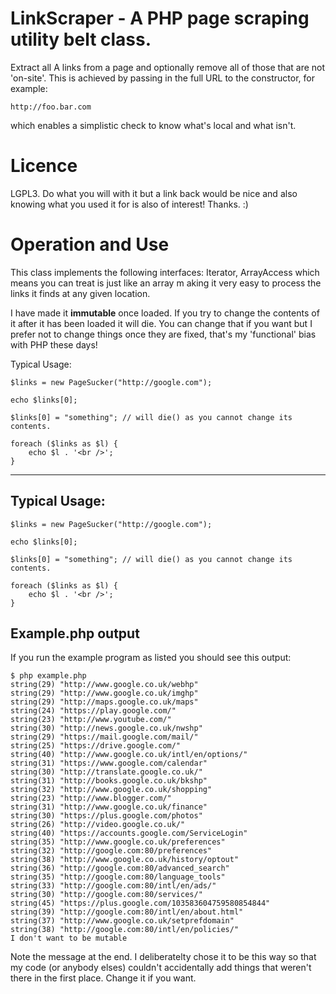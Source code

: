 LinkScraper - A PHP page scraping utility belt class.
=====================================================

Extract all A links from a page and optionally remove all of those
that are not 'on-site'. This is achieved by passing in the full URL to
the constructor, for example:

    http://foo.bar.com

which enables a simplistic check to know what's local and what isn't.

Licence
=======

LGPL3. Do what you will with it but a link back would be nice and also
knowing what you used it for is also of interest! Thanks. :)


Operation and Use
=================

This class implements the following interfaces: Iterator, ArrayAccess
which means you can treat is just like an array m aking it very easy
to process the links it finds at any given location.
 
I have made it **immutable** once loaded. If you try to change the
contents of it after it has been loaded it will die. You can change
that if you want but I prefer not to change things once they are
fixed, that's my 'functional' bias with PHP these days!

 
Typical Usage:
 
    $links = new PageSucker("http://google.com");

    echo $links[0];

    $links[0] = "something"; // will die() as you cannot change its contents.
 
    foreach ($links as $l) {
        echo $l . '<br />';
    }

-------------------------------------------------------------------------


## Typical Usage:

    $links = new PageSucker("http://google.com");

    echo $links[0];

    $links[0] = "something"; // will die() as you cannot change its contents.

    foreach ($links as $l) {
        echo $l . '<br />';
    }

## Example.php output

If you run the example program as listed you should see this output:

    $ php example.php
    string(29) "http://www.google.co.uk/webhp"
    string(29) "http://www.google.co.uk/imghp"
    string(29) "http://maps.google.co.uk/maps"
    string(24) "https://play.google.com/"
    string(23) "http://www.youtube.com/"
    string(30) "http://news.google.co.uk/nwshp"
    string(29) "https://mail.google.com/mail/"
    string(25) "https://drive.google.com/"
    string(40) "http://www.google.co.uk/intl/en/options/"
    string(31) "https://www.google.com/calendar"
    string(30) "http://translate.google.co.uk/"
    string(31) "http://books.google.co.uk/bkshp"
    string(32) "http://www.google.co.uk/shopping"
    string(23) "http://www.blogger.com/"
    string(31) "http://www.google.co.uk/finance"
    string(30) "https://plus.google.com/photos"
    string(26) "http://video.google.co.uk/"
    string(40) "https://accounts.google.com/ServiceLogin"
    string(35) "http://www.google.co.uk/preferences"
    string(32) "http://google.com:80/preferences"
    string(38) "http://www.google.co.uk/history/optout"
    string(36) "http://google.com:80/advanced_search"
    string(35) "http://google.com:80/language_tools"
    string(33) "http://google.com:80/intl/en/ads/"
    string(30) "http://google.com:80/services/"
    string(45) "https://plus.google.com/103583604759580854844"
    string(39) "http://google.com:80/intl/en/about.html"
    string(37) "http://www.google.co.uk/setprefdomain"
    string(38) "http://google.com:80/intl/en/policies/"
    I don't want to be mutable


Note the message at the end. I deliberatelty chose it to be this way so that my code (or anybody elses) couldn't accidentally add things that weren't there in the first place. Change it if you want.

